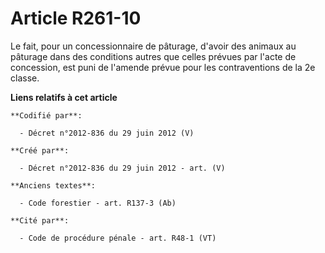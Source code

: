 # Article R261-10

Le fait, pour un concessionnaire de pâturage, d'avoir des animaux au pâturage dans des conditions autres que celles prévues
par l'acte de concession, est puni de l'amende prévue pour les contraventions de la 2e classe.

**Liens relatifs à cet article**

	**Codifié par**:

	  - Décret n°2012-836 du 29 juin 2012 (V)

	**Créé par**:

	  - Décret n°2012-836 du 29 juin 2012 - art. (V)

	**Anciens textes**:

	  - Code forestier - art. R137-3 (Ab)

	**Cité par**:

	  - Code de procédure pénale - art. R48-1 (VT)
